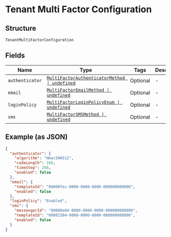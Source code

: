
# Tenant Multi Factor Configuration

## Structure

`TenantMultiFactorConfiguration`

## Fields

| Name | Type | Tags | Description |
|  --- | --- | --- | --- |
| `authenticator` | [`MultiFactorAuthenticatorMethod \| undefined`](../../doc/models/multi-factor-authenticator-method.md) | Optional | - |
| `email` | [`MultiFactorEmailMethod \| undefined`](../../doc/models/multi-factor-email-method.md) | Optional | - |
| `loginPolicy` | [`MultiFactorLoginPolicyEnum \| undefined`](../../doc/models/multi-factor-login-policy-enum.md) | Optional | - |
| `sms` | [`MultiFactorSMSMethod \| undefined`](../../doc/models/multi-factor-sms-method.md) | Optional | - |

## Example (as JSON)

```json
{
  "authenticator": {
    "algorithm": "HmacSHA512",
    "codeLength": 166,
    "timeStep": 208,
    "enabled": false
  },
  "email": {
    "templateId": "00000fec-0000-0000-0000-000000000000",
    "enabled": false
  },
  "loginPolicy": "Enabled",
  "sms": {
    "messengerId": "00000e04-0000-0000-0000-000000000000",
    "templateId": "00002304-0000-0000-0000-000000000000",
    "enabled": false
  }
}
```

